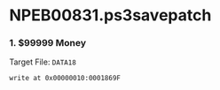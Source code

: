 # NPEB00831.ps3savepatch

### 1. $99999 Money

Target File: `DATA18`

```
write at 0x00000010:0001869F
```

